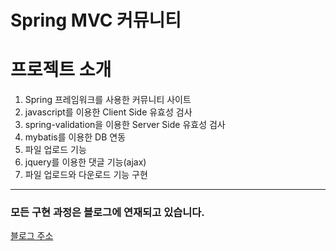 Spring MVC 커뮤니티
============================

# 프로젝트 소개 #

1. Spring 프레임워크를 사용한 커뮤니티 사이트
2. javascript를 이용한 Client Side 유효성 검사
3. spring-validation을 이용한 Server Side 유효성 검사
4. mybatis를 이용한 DB 연동
5. 파일 업로드 기능
6. jquery를 이용한 댓글 기능(ajax)
7. 파일 업로드와 다운로드 기능 구현
-------------------------------------------------

### 모든 구현 과정은 블로그에 연재되고 있습니다.
[블로그 주소](http://www.anomie7.xyz/)